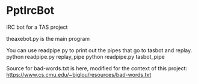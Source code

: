 PptIrcBot
=========

IRC bot for a TAS project

theaxebot.py is the main program

You can use readpipe.py to print out the pipes that go to tasbot and replay.
python readpipe.py replay_pipe
python readpipe.py tasbot_pipe

Source for bad-words.txt is here, modified for the context of this project:
https://www.cs.cmu.edu/~biglou/resources/bad-words.txt
